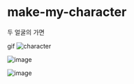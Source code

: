 # make-my-character
두 얼굴의 가면

gif
![character](https://user-images.githubusercontent.com/104756433/193073466-a661b71c-dc6a-4de1-b023-70d28302a73b.gif)

![image](https://user-images.githubusercontent.com/104756433/193063451-55f6d95d-f477-472e-ae02-da44cb1aba0b.png)

![image](https://user-images.githubusercontent.com/104756433/193063485-445812d2-22fe-4a93-b5d0-f9e1e3f07bc0.png)
